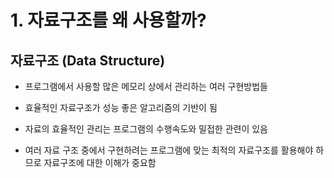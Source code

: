 # 1. 자료구조를 왜 사용할까?

## 자료구조 (Data Structure)

- 프로그램에서 사용할 많은 메모리 상에서 관리하는 여러 구현방법들

- 효율적인 자료구조가 성능 좋은 알고리즘의 기반이 됨

- 자료의 효율적인 관리는 프로그램의 수행속도와 밀접한 관련이 있음

- 여러 자료 구조 중에서 구현하려는 프로그램에 맞는 최적의 자료구조를 활용해야 하므로 자료구조에 대한 이해가 중요함

